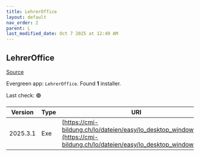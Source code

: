 ```yaml
---
title: LehrerOffice
layout: default
nav_order: 2
parent: L
last_modified_date: Oct 7 2025 at 12:49 AM
---
```


## LehrerOffice

[Source](https://lehreroffice.net/)

Evergreen app: `LehrerOffice`. Found **1** installer.

Last check: 🟢

| Version  | Type | URI                                                                                                                            |
| -------- | ---- | ------------------------------------------------------------------------------------------------------------------------------ |
| 2025.3.1 | Exe  | [https://cmi-bildung.ch/lo/dateien/easy/lo_desktop_windows.exe](https://cmi-bildung.ch/lo/dateien/easy/lo_desktop_windows.exe) |
